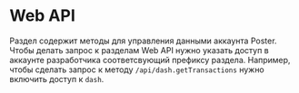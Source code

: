 # Web API

Раздел содержит методы для управления данными аккаунта Poster. 
Чтобы делать запрос к разделам Web API нужно указать доступ в аккаунте разработчика соответсвующий префиксу раздела.
Например, чтобы сделать запрос к методу `/api/dash.getTransactions` нужно включить доступ к `dash`. 
